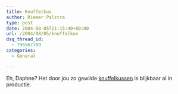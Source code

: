 ```yaml
---
title: Knuffelkus
author: Riemer Palstra
type: post
date: 2004-08-05T21:15:40+00:00
url: /2004/08/05/knuffelkus
dsq_thread_id:
  - 796567709
categories:
  - General

---
```

Eh, Daphne? Het door jou zo gewilde [knuffelkussen][1] is blijkbaar al in productie.

 [1]: http://frontpage.fok.nl/nieuws/44929